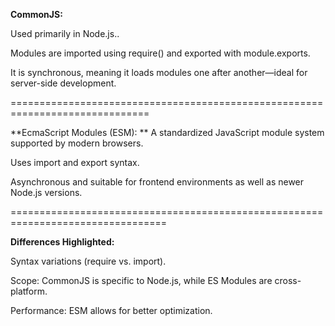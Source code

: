 **CommonJS:**

Used primarily in Node.js..

Modules are imported using require() and exported with module.exports.

It is synchronous, meaning it loads modules one after another—ideal for server-side development.

==============================================================================

**EcmaScript Modules (ESM):
**
A standardized JavaScript module system supported by modern browsers.

Uses import and export syntax.

Asynchronous and suitable for frontend environments as well as newer Node.js versions.

=================================================================================

**Differences Highlighted:**

Syntax variations (require vs. import).

Scope: CommonJS is specific to Node.js, while ES Modules are cross-platform.

Performance: ESM allows for better optimization.

